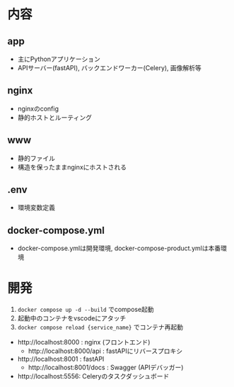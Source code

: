 # 内容
## app
- 主にPythonアプリケーション
- APIサーバー(fastAPI), バックエンドワーカー(Celery), 画像解析等
## nginx
- nginxのconfig
- 静的ホストとルーティング
## www
- 静的ファイル
- 構造を保ったままnginxにホストされる
## .env
- 環境変数定義
## docker-compose.yml
- docker-compose.ymlは開発環境, docker-compose-product.ymlは本番環境

# 開発
1. `docker compose up -d --build` でcompose起動
1. 起動中のコンテナをvscodeにアタッチ
1. `docker compose reload {service_name}` でコンテナ再起動
- http://localhost:8000 : nginx (フロントエンド)
  - http://localhost:8000/api : fastAPIにリバースプロキシ
- http://localhost:8001 : fastAPI
  - http://localhost:8001/docs : Swagger (APIデバッガー)
- http://localhost:5556: Celeryのタスクダッシュボード
